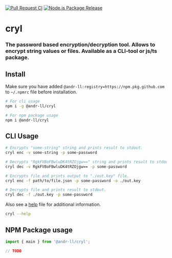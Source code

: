 [![Pull Request CI](https://github.com/andr-ll/cryl/actions/workflows/continuous_integration.yml/badge.svg)](https://github.com/andr-ll/cryl/actions/workflows/continuous_integration.yml)
[![Node.js Package Release](https://github.com/andr-ll/cryl/actions/workflows/release.yml/badge.svg)](https://github.com/andr-ll/cryl/actions/workflows/release.yml)

# cryl

### The password based encryption/decryption tool. Allows to encrypt string values or files. Available as a CLI-tool or js/ts package.

## Install

Make sure you have added `@andr-ll:registry=https://npm.pkg.github.com` to `~/.npmrc` file before installation.

```bash
# For cli usage
npm i -g @andr-ll/cryl

# For npm package usage
npm i @andr-ll/cryl
```

## CLI Usage

<!-- cspell:disable -->

```bash
# Encrypts "some-string" string and prints result to stdout.
cryl enc -v some-string -p some-password

# Decrypts "RgkFVBoFBwluDK4tRZOjgw==" string and prints result to stdout.
cryl dec -v RgkFVBoFBwluDK4tRZOjgw== -p some-password

# Encrypts file and prints output to "./out.key" file.
cryl enc -f path/to/file.json -p some-password -o ./out.key

# Decrypts file and prints result to stdout.
cryl dec -f ./out.key -p some-password
```

<!-- cspell:enable -->

Also see a [help](./help) file for additional information.

```bash
cryl --help
```

## NPM Package usage

```ts
import { main } from '@andr-ll/cryl';

// TODO
```
